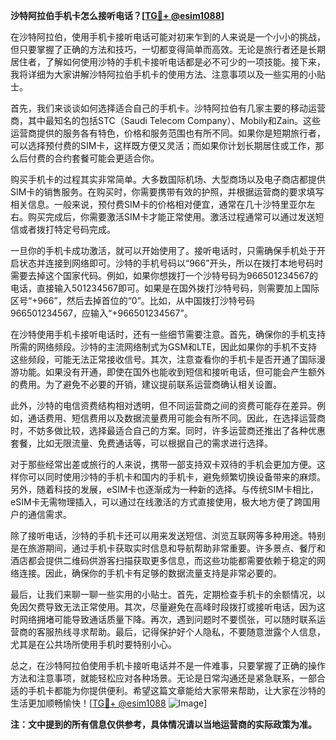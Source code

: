 **沙特阿拉伯手机卡怎么接听电话？[[TG💪+ @esim1088](https://t.me/s/esim1088)]**

在沙特阿拉伯，使用手机卡接听电话可能对初来乍到的人来说是一个小小的挑战，但只要掌握了正确的方法和技巧，一切都变得简单而高效。无论是旅行者还是长期居住者，了解如何使用沙特的手机卡接听电话都是必不可少的一项技能。接下来，我将详细为大家讲解沙特阿拉伯手机卡的使用方法、注意事项以及一些实用的小贴士。

首先，我们来谈谈如何选择适合自己的手机卡。沙特阿拉伯有几家主要的移动运营商，其中最知名的包括STC（Saudi Telecom Company）、Mobily和Zain。这些运营商提供的服务各有特色，价格和服务范围也有所不同。如果你是短期旅行者，可以选择预付费的SIM卡，这样既方便又灵活；而如果你计划长期居住或工作，那么后付费的合约套餐可能会更适合你。

购买手机卡的过程其实非常简单。大多数国际机场、大型商场以及电子商店都提供SIM卡的销售服务。在购买时，你需要携带有效的护照，并根据运营商的要求填写相关信息。一般来说，预付费SIM卡的价格相对便宜，通常在几十沙特里亚尔左右。购买完成后，你需要激活SIM卡才能正常使用。激活过程通常可以通过发送短信或者拨打特定号码完成。

一旦你的手机卡成功激活，就可以开始使用了。接听电话时，只需确保手机处于开启状态并连接到网络即可。沙特的手机号码以“966”开头，所以在拨打本地号码时需要去掉这个国家代码。例如，如果你想拨打一个沙特号码为966501234567的电话，直接输入501234567即可。如果是在国外拨打沙特号码，则需要加上国际区号“+966”，然后去掉首位的“0”。比如，从中国拨打沙特号码966501234567，应输入“+966501234567”。

在沙特使用手机卡接听电话时，还有一些细节需要注意。首先，确保你的手机支持所需的网络频段。沙特的主流网络制式为GSM和LTE，因此如果你的手机不支持这些频段，可能无法正常接收信号。其次，注意查看你的手机卡是否开通了国际漫游功能。如果没有开通，即使在国外也能收到短信和接听电话，但可能会产生额外的费用。为了避免不必要的开销，建议提前联系运营商确认相关设置。

此外，沙特的电信资费结构相对透明，但不同运营商之间的资费可能存在差异。例如，通话费用、短信费用以及数据流量费用可能会有所不同。因此，在选择运营商时，不妨多做比较，选择最适合自己的方案。同时，许多运营商还推出了各种优惠套餐，比如无限流量、免费通话等，可以根据自己的需求进行选择。

对于那些经常出差或旅行的人来说，携带一部支持双卡双待的手机会更加方便。这样你可以同时使用沙特的手机卡和国内的手机卡，避免频繁切换设备带来的麻烦。另外，随着科技的发展，eSIM卡也逐渐成为一种新的选择。与传统SIM卡相比，eSIM卡无需物理插入，可以通过在线激活的方式直接使用，极大地方便了跨国用户的通信需求。

除了接听电话，沙特的手机卡还可以用来发送短信、浏览互联网等多种用途。特别是在旅游期间，通过手机卡获取实时信息和导航帮助非常重要。许多景点、餐厅和酒店都会提供二维码供游客扫描获取更多信息，而这些功能都需要依赖于稳定的网络连接。因此，确保你的手机卡有足够的数据流量支持是非常必要的。

最后，让我们来聊一聊一些实用的小贴士。首先，定期检查手机卡的余额情况，以免因欠费导致无法正常使用。其次，尽量避免在高峰时段拨打或接听电话，因为这时网络拥堵可能导致通话质量下降。再次，遇到问题时不要慌张，可以随时联系运营商的客服热线寻求帮助。最后，记得保护好个人隐私，不要随意泄露个人信息，尤其是在公共场所使用手机时要特别小心。

总之，在沙特阿拉伯使用手机卡接听电话并不是一件难事，只要掌握了正确的操作方法和注意事项，就能轻松应对各种场景。无论是日常沟通还是紧急联系，一部合适的手机卡都能为你提供便利。希望这篇文章能给大家带来帮助，让大家在沙特的生活更加顺畅愉快！[[TG💪+ @esim1088](https://t.me/s/esim1088) ![Image](https://i.postimg.cc/4NQfJmqS/Snipaste-2025-05-13-00-14-12.png)]

**注：文中提到的所有信息仅供参考，具体情况请以当地运营商的实际政策为准。**